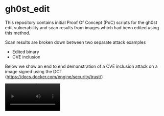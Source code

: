 # gh0st_edit

This repository contains initial Proof Of Concept (PoC) scripts for the gh0st edit vulnerability and scan results from images which had been edited using this method. 

Scan results are broken down between two separate attack examples

* Edited binary
* CVE inclusion

Below we show an end to end demonstration of a CVE inclusion attack on a image signed using the DCT (https://docs.docker.com/engine/security/trust/)

<video src='[gh0st edit DCT_pt_1.mp4](https://github.com/amills157/gh0st_edit/blob/main/gh0st%20edit%20DCT_pt_1.mp4)' width=180/>
